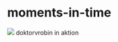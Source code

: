 # moments-in-time
![](https://github.com/nondejus/futureshock/blob/main/ArtBoard%20Image%20(384).jpg)
doktorvrobin in aktion
